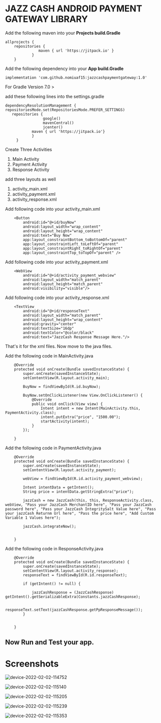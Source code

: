 # JAZZ CASH ANDROID PAYMENT GATEWAY LIBRARY

Add the following maven into your **Projects build.Gradle**

````
allprojects {
    repositories {
               maven { url 'https://jitpack.io' }
            }
    }
````


Add the following dependency into your **App build.Gradle**

````
implementation 'com.github.nomiuaf15:jazzcashpaymentgateway:1.0'
````


For Gradle Version 7.0 > 

add these following lines into the settings.gradle

````
dependencyResolutionManagement {
repositoriesMode.set(RepositoriesMode.PREFER_SETTINGS)
   repositories {
                 google()
                 mavenCentral()
                 jcenter()
            maven { url 'https://jitpack.io'}
            }
     }
````

Create Three Activities 

1. Main Activity
2. Payment Activity
3. Response Activity


add three layouts as well

1. activity_main.xml
2. activity_payment.xml
3. activity_response.xml



Add following code into your activity_main.xml

````
    <Button
        android:id="@+id/buyNow"
        android:layout_width="wrap_content"
        android:layout_height="wrap_content"
        android:text="Buy Now"
        app:layout_constraintBottom_toBottomOf="parent"
        app:layout_constraintLeft_toLeftOf="parent"
        app:layout_constraintRight_toRightOf="parent"
        app:layout_constraintTop_toTopOf="parent" />

````




Add following code into your activity_payment.xml


````
    <WebView
        android:id="@+id/activity_payment_webview"
        android:layout_width="match_parent"
        android:layout_height="match_parent"
        android:visibility="visible"/>
````



Add following code into your activity_response.xml

````
    <TextView
        android:id="@+id/responseText"
        android:layout_width="match_parent"
        android:layout_height="wrap_content"
        android:gravity="center"
        android:textSize="16dp"
        android:textColor="@color/black"
        android:text="JazzCash Response Message Here."/>
````




That's it for the xml files. Now move to the java files.



Add the following code in MainActivity.java

````
    @Override
    protected void onCreate(Bundle savedInstanceState) {
        super.onCreate(savedInstanceState);
        setContentView(R.layout.activity_main);

        BuyNow = findViewById(R.id.buyNow);

        BuyNow.setOnClickListener(new View.OnClickListener() {
            @Override
            public void onClick(View view) {
                Intent intent = new Intent(MainActivity.this, PaymentActivity.class);
                intent.putExtra("price", "1500.00");
                startActivity(intent);
            }
        });

    }

````



Add the following code in PaymentActivity.java

````
    @Override
    protected void onCreate(Bundle savedInstanceState) {
        super.onCreate(savedInstanceState);
        setContentView(R.layout.activity_payment);

        webView = findViewById(R.id.activity_payment_webview);

        Intent intentData = getIntent();
        String price = intentData.getStringExtra("price");

        jazzCash = new JazzCash(this, this, ResponseActivity.class, webView, "Pass your JazzCash MerchantID here", "Pass your JazzCash password here", "Pass your JazzCash IntegritySalt Value here", "Pass your jazzCash Returnm Url here", "Pass the price here", "Add Custom Variable 1 Values here");

        jazzCash.integrateNow();


    }
````




Add the following code in ResponseActivity.java

````
    @Override
    protected void onCreate(Bundle savedInstanceState) {
        super.onCreate(savedInstanceState);
        setContentView(R.layout.activity_response);
        responseText = findViewById(R.id.responseText);

        if (getIntent() != null) {

            jazzCashResponse = (JazzCashResponse) getIntent().getSerializableExtra(Constants.jazzCashResponse);

            responseText.setText(jazzCashResponse.getPpResponseMessage());
        }


    }
````


## Now Run and Test your app.

# Screenshots


![device-2022-02-02-114752](https://user-images.githubusercontent.com/80037756/152107679-3f27369f-0d38-4221-b8b1-f93e66c38ace.png)

![device-2022-02-02-115140](https://user-images.githubusercontent.com/80037756/152107836-89cd5919-1c5a-4fdc-b030-35cad6709a44.png)

![device-2022-02-02-115205](https://user-images.githubusercontent.com/80037756/152108536-8e78df93-00ed-4feb-a2e8-131f6110b182.png)

![device-2022-02-02-115239](https://user-images.githubusercontent.com/80037756/152108595-2d45c5df-9d1f-46db-8035-1c045a34d76d.png)

![device-2022-02-02-115353](https://user-images.githubusercontent.com/80037756/152108630-80d0acd1-becb-4abb-ad3a-5cc0dd7b380d.png)
